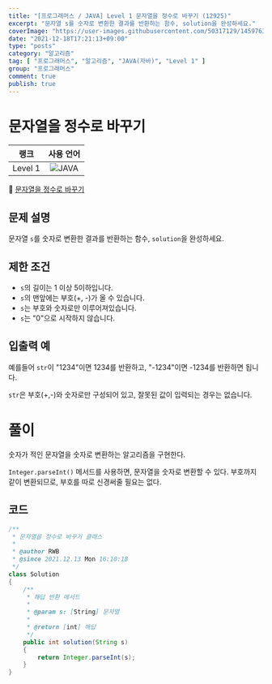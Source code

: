```yaml
---
title: "[프로그래머스 / JAVA] Level 1 문자열을 정수로 바꾸기 (12925)"
excerpt: "문자열 s를 숫자로 변환한 결과를 반환하는 함수, solution을 완성하세요."
coverImage: "https://user-images.githubusercontent.com/50317129/145976356-6b5d1430-31c0-4c34-829e-6be8f747ab19.png"
date: "2021-12-18T17:21:13+09:00"
type: "posts"
category: "알고리즘"
tag: [ "프로그래머스", "알고리즘", "JAVA(자바)", "Level 1" ]
group: "프로그래머스"
comment: true
publish: true
---
```


# 문자열을 정수로 바꾸기

|  랭크   |                                                      사용 언어                                                      |
| :-----: | :-----------------------------------------------------------------------------------------------------------------: |
| Level 1 | ![JAVA](https://shields.io/badge/java-JDK%2011-lightgray?logo=java&style=plastic&logoColor=white&labelColor=orange) |

🔗 [문자열을 정수로 바꾸기](https://programmers.co.kr/learn/courses/30/lessons/12925)





## 문제 설명

문자열 `s`를 숫자로 변환한 결과를 반환하는 함수, `solution`을 완성하세요.





## 제한 조건

* `s`의 길이는 1 이상 5이하입니다.
* `s`의 맨앞에는 부호(+, -)가 올 수 있습니다.
* `s`는 부호와 숫자로만 이루어져있습니다.
* `s`는 "0"으로 시작하지 않습니다.





## 입출력 예

예를들어 `str`이 "1234"이면 1234를 반환하고, "-1234"이면 -1234를 반환하면 됩니다.

`str`은 부호(+,-)와 숫자로만 구성되어 있고, 잘못된 값이 입력되는 경우는 없습니다.










# 풀이

숫자가 적인 문자열을 숫자로 변환하는 알고리즘을 구현한다.

`Integer.parseInt()` 메서드를 사용하면, 문자열을 숫자로 변환할 수 있다. 부호까지 같이 변환되므로, 부호를 따로 신경써줄 필요는 없다.





## 코드

``` java
/**
 * 문자열을 정수로 바꾸기 클래스
 *
 * @author RWB
 * @since 2021.12.13 Mon 16:10:18
 */
class Solution
{
	/**
	 * 해답 반환 메서드
	 *
	 * @param s: [String] 문자열
	 *
	 * @return [int] 해답
	 */
	public int solution(String s)
	{
		return Integer.parseInt(s);
	}
}
```
